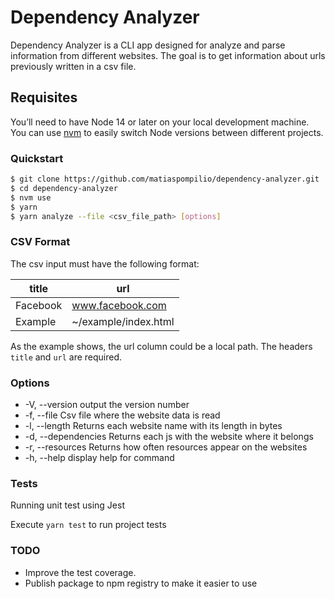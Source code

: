 # Dependency Analyzer

Dependency Analyzer is a CLI app designed for analyze and parse information from different websites. The goal is to get information about urls previously written in a csv file.

## Requisites

You’ll need to have Node 14 or later on your local development machine. You can use [nvm](https://github.com/nvm-sh/nvm) to easily switch Node versions between different projects.

### Quickstart

```sh
$ git clone https://github.com/matiaspompilio/dependency-analyzer.git
$ cd dependency-analyzer
$ nvm use
$ yarn
$ yarn analyze --file <csv_file_path> [options]
```

### CSV Format

The csv input must have the following format:

| title             | url                                                                    |
| ----------------- | ---------------------------------------------------------------------- |
| Facebook          | www.facebook.com                                                       |
| Example           | ~/example/index.html

As the example shows, the url column could be a local path.
The headers `title` and `url` are required.

### Options

- -V, --version output the version number
- -f, --file <path> Csv file where the website data is read
- -l, --length Returns each website name with its length in bytes
- -d, --dependencies Returns each js with the website where it belongs
- -r, --resources Returns how often resources appear on the websites
- -h, --help display help for command

### Tests

Running unit test using Jest

Execute `yarn test` to run project tests

### TODO

- Improve the test coverage.
- Publish package to npm registry to make it easier to use
